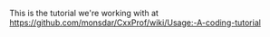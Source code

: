 
This is the tutorial we're working with at
https://github.com/monsdar/CxxProf/wiki/Usage:-A-coding-tutorial

